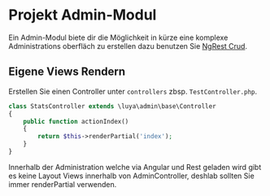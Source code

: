 Projekt Admin-Modul
==================
Ein Admin-Modul biete dir die Möglichkeit in kürze eine komplexe Administrations oberfläch zu erstellen dazu benutzen Sie [NgRest Crud](app-admin-module-ngrest.md).

Eigene Views Rendern
--------------------
Erstellen Sie einen Controller unter `controllers` zbsp. `TestController.php`.

```php
class StatsController extends \luya\admin\base\Controller
{
    public function actionIndex()
    {
        return $this->renderPartial('index');
    }
}
```

Innerhalb der Administration welche via Angular und Rest geladen wird gibt es keine Layout Views innerhalb von AdminController, deshlab sollten Sie immer renderPartial verwenden.